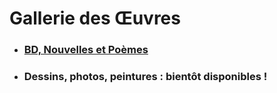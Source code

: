# Gallerie des Œuvres

* ### [BD, Nouvelles et Poèmes](https://drive.google.com/drive/folders/19TKnwWFqmLf3s9V0aDmTF8rg1IOkYzqA?usp=share_link)
* ### Dessins, photos, peintures : bientôt disponibles !
